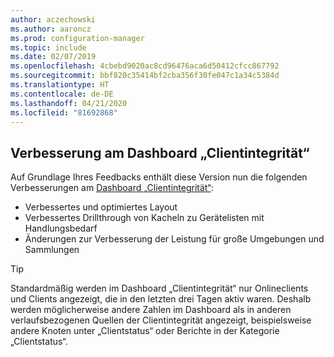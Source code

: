 ```yaml
---
author: aczechowski
ms.author: aaroncz
ms.prod: configuration-manager
ms.topic: include
ms.date: 02/07/2019
ms.openlocfilehash: 4cbebd9020ac8cd96476aca6d50412cfcc867792
ms.sourcegitcommit: bbf820c35414bf2cba356f30fe047c1a34c5384d
ms.translationtype: HT
ms.contentlocale: de-DE
ms.lasthandoff: 04/21/2020
ms.locfileid: "81692868"
---
```

## <a name="improvements-to-the-client-health-dashboard"></a><a name="bkmk_health"></a> Verbesserung am Dashboard „Clientintegrität“
<!--3599209-->

Auf Grundlage Ihres Feedbacks enthält diese Version nun die folgenden Verbesserungen am [Dashboard „Clientintegrität“](../../technical-preview-1901.md#bkmk_health):

- Verbessertes und optimiertes Layout
- Verbessertes Drillthrough von Kacheln zu Gerätelisten mit Handlungsbedarf
- Änderungen zur Verbesserung der Leistung für große Umgebungen und Sammlungen 

> [!Tip]  
> Standardmäßig werden im Dashboard „Clientintegrität“ nur Onlineclients und Clients angezeigt, die in den letzten drei Tagen aktiv waren. Deshalb werden möglicherweise andere Zahlen im Dashboard als in anderen verlaufsbezogenen Quellen der Clientintegrität angezeigt, beispielsweise andere Knoten unter „Clientstatus“ oder Berichte in der Kategorie „Clientstatus“. 

